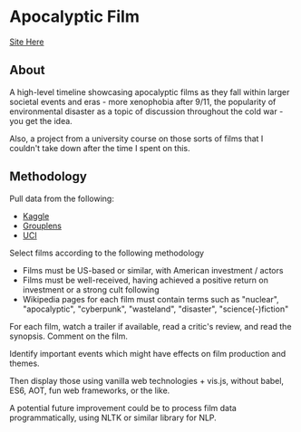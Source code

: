 # Apocalyptic Film

[Site Here](https://zmarcus.com/Apocalyptic-Film/)

## About
A high-level timeline showcasing apocalyptic films as they fall within larger societal events and eras - more xenophobia after 9/11, the popularity of environmental disaster as a topic of discussion throughout the cold war - you get the idea.

Also, a project from a university course on those sorts of films that I couldn't take down after the time I spent on this.


## Methodology

Pull data from the following:
 - [Kaggle](https://www.kaggle.com/tmdb/tmdb-movie-metadata)
 - [Grouplens](https://grouplens.org/datasets/movielens/)
 - [UCI](https://archive.ics.uci.edu/ml/datasets/Movie)

Select films according to the following methodology
 - Films must be US-based or similar, with American investment / actors
 - Films must be well-received, having achieved a positive return on investment or a strong cult following
 - Wikipedia pages for each film must contain terms such as "nuclear", "apocalyptic", "cyberpunk", "wasteland", "disaster", "science(-)fiction"

For each film, watch a trailer if available, read a critic's review, and read the synopsis. Comment on the film.

Identify important events which might have effects on film production and themes.

Then display those using vanilla web technologies + vis.js, without babel, ES6, AOT, fun web frameworks, or the like.

A potential future improvement could be to process film data programmatically, using NLTK or similar library for NLP.


